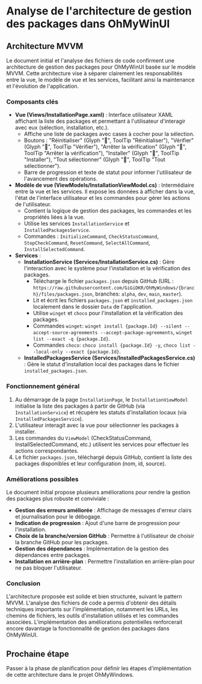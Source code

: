 # Analyse de l'architecture de gestion des packages dans OhMyWinUI

## Architecture MVVM

Le document initial et l'analyse des fichiers de code confirment une architecture de gestion des packages pour OhMyWinUI basée sur le modèle MVVM. Cette architecture vise à séparer clairement les responsabilités entre la vue, le modèle de vue et les services, facilitant ainsi la maintenance et l'évolution de l'application.

### Composants clés

*   **Vue (Views/InstallationPage.xaml)** : Interface utilisateur XAML affichant la liste des packages et permettant à l'utilisateur d'interagir avec eux (sélection, installation, etc.).
    *   Affiche une liste de packages avec cases à cocher pour la sélection.
    *   Boutons : "Réinitialiser" (Glyph "&#xE777;", ToolTip "Réinitialiser"), "Vérifier" (Glyph "&#xE768;", ToolTip "Vérifier"), "Arrêter la vérification" (Glyph "&#xE71A;", ToolTip "Arrêter la vérification"), "Installer" (Glyph "&#xE896;", ToolTip "Installer"), "Tout sélectionner" (Glyph "&#xE73A;", ToolTip "Tout sélectionner").
    *   Barre de progression et texte de statut pour informer l'utilisateur de l'avancement des opérations.
*   **Modèle de vue (ViewModels/InstallationViewModel.cs)** : Intermédiaire entre la vue et les services. Il expose les données à afficher dans la vue, l'état de l'interface utilisateur et les commandes pour gérer les actions de l'utilisateur.
    *   Contient la logique de gestion des packages, les commandes et les propriétés liées à la vue.
    *   Utilise les services `InstallationService` et `InstalledPackagesService`.
    *   Commandes : `InitializeCommand`, `CheckStatusCommand`, `StopCheckCommand`, `ResetCommand`, `SelectAllCommand`, `InstallSelectedCommand`.
*   **Services** :
    *   **InstallationService (Services/InstallationService.cs)** : Gère l'interaction avec le système pour l'installation et la vérification des packages.
        *   Télécharge le fichier `packages.json` depuis GitHub (URL : `https://raw.githubusercontent.com/GiGiDKR/OhMyWindows/{branch}/files/packages.json`, branches: `alpha`, `dev`, `main`, `master`).
        *   Lit et écrit les fichiers `packages.json` et `installed_packages.json` localement dans le dossier `Data` de l'application.
        *   Utilise `winget` et `choco` pour l'installation et la vérification des packages.
        *   Commandes `winget`: `winget install {package.Id} --silent --accept-source-agreements --accept-package-agreements`, `winget list --exact -q {package.Id}`.
        *   Commandes `choco`: `choco install {package.Id} -y`, `choco list --local-only --exact {package.Id}`.
    *   **InstalledPackagesService (Services/InstalledPackagesService.cs)** : Gère le statut d'installation local des packages dans le fichier `installed_packages.json`.

### Fonctionnement général

1.  Au démarrage de la page `InstallationPage`, le `InstallationViewModel` initialise la liste des packages à partir de GitHub (via `InstallationService`) et récupère les statuts d'installation locaux (via `InstalledPackagesService`).
2.  L'utilisateur interagit avec la vue pour sélectionner les packages à installer.
3.  Les commandes du `ViewModel` (CheckStatusCommand, InstallSelectedCommand, etc.) utilisent les services pour effectuer les actions correspondantes.
4.  Le fichier `packages.json`, téléchargé depuis GitHub, contient la liste des packages disponibles et leur configuration (nom, id, source).

### Améliorations possibles

Le document initial propose plusieurs améliorations pour rendre la gestion des packages plus robuste et conviviale :

*   **Gestion des erreurs améliorée** : Affichage de messages d'erreur clairs et journalisation pour le débogage.
*   **Indication de progression** : Ajout d'une barre de progression pour l'installation.
*   **Choix de la branche/version GitHub** : Permettre à l'utilisateur de choisir la branche GitHub pour les packages.
*   **Gestion des dépendances** : Implémentation de la gestion des dépendances entre packages.
*   **Installation en arrière-plan** : Permettre l'installation en arrière-plan pour ne pas bloquer l'utilisateur.

### Conclusion

L'architecture proposée est solide et bien structurée, suivant le pattern MVVM. L'analyse des fichiers de code a permis d'obtenir des détails techniques importants sur l'implémentation, notamment les URLs, les chemins de fichiers, les outils d'installation utilisés et les commandes associées. L'implémentation des améliorations potentielles renforcerait encore davantage la fonctionnalité de gestion des packages dans OhMyWinUI.

## Prochaine étape

Passer à la phase de planification pour définir les étapes d'implémentation de cette architecture dans le projet OhMyWindows.